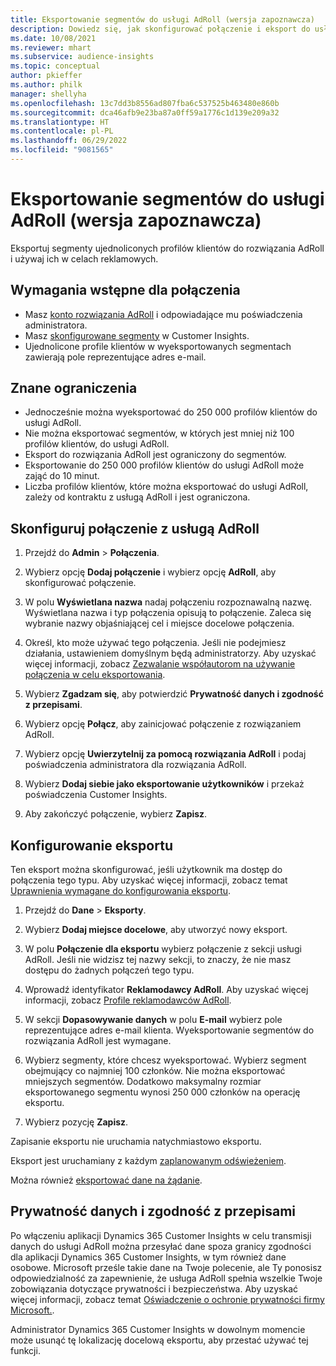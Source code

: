 ```yaml
---
title: Eksportowanie segmentów do usługi AdRoll (wersja zapoznawcza)
description: Dowiedz się, jak skonfigurować połączenie i eksport do usługi AdRoll.
ms.date: 10/08/2021
ms.reviewer: mhart
ms.subservice: audience-insights
ms.topic: conceptual
author: pkieffer
ms.author: philk
manager: shellyha
ms.openlocfilehash: 13c7dd3b8556ad807fba6c537525b463480e860b
ms.sourcegitcommit: dca46afb9e23ba87a0ff59a1776c1d139e209a32
ms.translationtype: HT
ms.contentlocale: pl-PL
ms.lasthandoff: 06/29/2022
ms.locfileid: "9081565"
---
```

# <a name="export-segments-to-adroll-preview"></a>Eksportowanie segmentów do usługi AdRoll (wersja zapoznawcza)

Eksportuj segmenty ujednoliconych profilów klientów do rozwiązania AdRoll i używaj ich w celach reklamowych. 

## <a name="prerequisites-for-a-connection"></a>Wymagania wstępne dla połączenia

- Masz [konto rozwiązania AdRoll](https://www.adroll.com/) i odpowiadające mu poświadczenia administratora.
- Masz [skonfigurowane segmenty](segments.md) w Customer Insights.
- Ujednolicone profile klientów w wyeksportowanych segmentach zawierają pole reprezentujące adres e-mail.

## <a name="known-limitations"></a>Znane ograniczenia

- Jednocześnie można wyeksportować do 250 000 profilów klientów do usługi AdRoll.
- Nie można eksportować segmentów, w których jest mniej niż 100 profilów klientów, do usługi AdRoll. 
- Eksport do rozwiązania AdRoll jest ograniczony do segmentów.
- Eksportowanie do 250 000 profilów klientów do usługi AdRoll może zająć do 10 minut. 
- Liczba profilów klientów, które można eksportować do usługi AdRoll, zależy od kontraktu z usługą AdRoll i jest ograniczona.

## <a name="set-up-connection-to-adroll"></a>Skonfiguruj połączenie z usługą AdRoll

1. Przejdź do **Admin** > **Połączenia**.

1. Wybierz opcję **Dodaj połączenie** i wybierz opcję **AdRoll**, aby skonfigurować połączenie.

1. W polu **Wyświetlana nazwa** nadaj połączeniu rozpoznawalną nazwę. Wyświetlana nazwa i typ połączenia opisują to połączenie. Zaleca się wybranie nazwy objaśniającej cel i miejsce docelowe połączenia.

1. Określ, kto może używać tego połączenia. Jeśli nie podejmiesz działania, ustawieniem domyślnym będą administratorzy. Aby uzyskać więcej informacji, zobacz [Zezwalanie współautorom na używanie połączenia w celu eksportowania](connections.md#allow-contributors-to-use-a-connection-for-exports).

1. Wybierz **Zgadzam się**, aby potwierdzić **Prywatność danych i zgodność z przepisami**.

1. Wybierz opcję **Połącz**, aby zainicjować połączenie z rozwiązaniem AdRoll.

1. Wybierz opcję **Uwierzytelnij za pomocą rozwiązania AdRoll** i podaj poświadczenia administratora dla rozwiązania AdRoll. 

1. Wybierz **Dodaj siebie jako eksportowanie użytkowników** i przekaż poświadczenia Customer Insights.

1. Aby zakończyć połączenie, wybierz **Zapisz**.

## <a name="configure-an-export"></a>Konfigurowanie eksportu

Ten eksport można skonfigurować, jeśli użytkownik ma dostęp do połączenia tego typu. Aby uzyskać więcej informacji, zobacz temat [Uprawnienia wymagane do konfigurowania eksportu](export-destinations.md#set-up-a-new-export).

1. Przejdź do **Dane** > **Eksporty**.

1. Wybierz **Dodaj miejsce docelowe**, aby utworzyć nowy eksport.

1. W polu **Połączenie dla eksportu** wybierz połączenie z sekcji usługi AdRoll. Jeśli nie widzisz tej nazwy sekcji, to znaczy, że nie masz dostępu do żadnych połączeń tego typu.

1. Wprowadź identyfikator **Reklamodawcy AdRoll**. Aby uzyskać więcej informacji, zobacz [Profile reklamodawców AdRoll](https://help.adroll.com/hc/articles/212011838-Advertiser-Profiles).

1. W sekcji **Dopasowywanie danych** w polu **E-mail** wybierz pole reprezentujące adres e-mail klienta. Wyeksportowanie segmentów do rozwiązania AdRoll jest wymagane.

1. Wybierz segmenty, które chcesz wyeksportować. Wybierz segment obejmujący co najmniej 100 członków. Nie można eksportować mniejszych segmentów. Dodatkowo maksymalny rozmiar eksportowanego segmentu wynosi 250 000 członków na operację eksportu. 

1. Wybierz pozycję **Zapisz**.

Zapisanie eksportu nie uruchamia natychmiastowo eksportu.

Eksport jest uruchamiany z każdym [zaplanowanym odświeżeniem](system.md#schedule-tab). 

Można również [eksportować dane na żądanie](export-destinations.md#run-exports-on-demand). 


## <a name="data-privacy-and-compliance"></a>Prywatność danych i zgodność z przepisami

Po włączeniu aplikacji Dynamics 365 Customer Insights w celu transmisji danych do usługi AdRoll można przesyłać dane spoza granicy zgodności dla aplikacji Dynamics 365 Customer Insights, w tym również dane osobowe. Microsoft prześle takie dane na Twoje polecenie, ale Ty ponosisz odpowiedzialność za zapewnienie, że usługa AdRoll spełnia wszelkie Twoje zobowiązania dotyczące prywatności i bezpieczeństwa. Aby uzyskać więcej informacji, zobacz temat [Oświadczenie o ochronie prywatności firmy Microsoft.](https://go.microsoft.com/fwlink/?linkid=396732).

Administrator Dynamics 365 Customer Insights w dowolnym momencie może usunąć tę lokalizację docelową eksportu, aby przestać używać tej funkcji.
